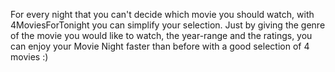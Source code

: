 For every night that you can't decide which movie you should watch, with 4MoviesForTonight you can simplify your selection. 
Just by giving the genre of the movie you would like to watch, the year-range and the ratings, you can enjoy your Movie Night 
faster than before with a good selection of 4 movies :)
